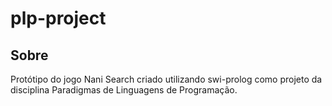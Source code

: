 # plp-project

## Sobre

Protótipo do jogo Nani Search criado utilizando swi-prolog como projeto da disciplina Paradigmas de Linguagens de Programação.
